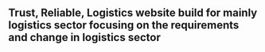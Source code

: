 ## Trust, Reliable, Logistics website build for mainly logistics sector focusing on the requirements and change in logistics sector
